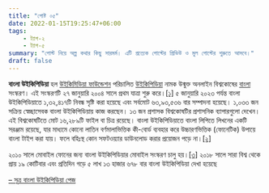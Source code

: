 ```yaml
---
title: "পোষ্ট ০৫"
date: 2022-01-15T19:25:47+06:00
tags: 
    - ট্যাগ-২
    - ট্যাগ-৫
summary: "পোস্ট নিয়ে অল্প কথার কিছু সারমর্ম। এটি প্রত্যেক পোস্টের প্রিভিউ ও মুল পোস্টের শুরুতে আসবে।"
draft: false
---
```


**বাংলা উইকিপিডিয়া** হল [উইকিমিডিয়া ফাউন্ডেশন](https://bn.wikipedia.org/wiki/%E0%A6%89%E0%A6%87%E0%A6%95%E0%A6%BF%E0%A6%AE%E0%A6%BF%E0%A6%A1%E0%A6%BF%E0%A6%AF%E0%A6%BC%E0%A6%BE_%E0%A6%AB%E0%A6%BE%E0%A6%89%E0%A6%A8%E0%A7%8D%E0%A6%A1%E0%A7%87%E0%A6%B6%E0%A6%A8 "উইকিমিডিয়া ফাউন্ডেশন") পরিচালিত [উইকিপিডিয়া](https://bn.wikipedia.org/wiki/%E0%A6%89%E0%A6%87%E0%A6%95%E0%A6%BF%E0%A6%AA%E0%A6%BF%E0%A6%A1%E0%A6%BF%E0%A6%AF%E0%A6%BC%E0%A6%BE "উইকিপিডিয়া") নামক উন্মুক্ত অনলাইন বিশ্বকোষের [বাংলা](https://bn.wikipedia.org/wiki/%E0%A6%AC%E0%A6%BE%E0%A6%82%E0%A6%B2%E0%A6%BE_%E0%A6%AD%E0%A6%BE%E0%A6%B7%E0%A6%BE "বাংলা ভাষা") সংস্করণ। এই সংস্করণটি ২৭ জানুয়ারি ২০০৪ সালে প্রথম যাত্রা শুরু করে।[[১]](https://bn.wikipedia.org/wiki/%E0%A6%AC%E0%A6%BE%E0%A6%82%E0%A6%B2%E0%A6%BE_%E0%A6%89%E0%A6%87%E0%A6%95%E0%A6%BF%E0%A6%AA%E0%A6%BF%E0%A6%A1%E0%A6%BF%E0%A6%AF%E0%A6%BC%E0%A6%BE#cite_note-বাংলা_উইকিপিডিয়ার_১৫_বছর-1) ৫ জানুয়ারি ২০২৩ পর্যন্ত বাংলা উইকিপিডিয়াতে ১,৩২,৪১৭টি নিবন্ধ সৃষ্টি 
করা হয়েছে এবং সর্বমোট ৬৩,৯৩,৫৩৬ বার সম্পাদনা হয়েছে। ১,০৩৩ জন সক্রিয় 
স্বেচ্ছাসেবক বাংলা উইকিপিডিয়ায় কাজ করছেন। ১৩ জন প্রশাসক বিশ্বকোষটির 
প্রশাসনিক ব্যাপারগুলো দেখেন। এই বিশ্বকোষটিতে মোট ১৬,২৮৯টি ফাইল বা চিত্র 
রয়েছে। বাংলা উইকিপিডিয়াতে বাংলা লিপিতে লিখনের একটি সরঞ্জাম রয়েছে, যার
 মাধ্যমে কোনো লাতিন বর্ণমালাভিত্তিক কী-বোর্ড ব্যবহার করে উচ্চারণভিত্তিক 
(ফোনেটিক) উপায়ে বাংলা টাইপ করা যায়। ফলে বহিঃস্থ কোন সফটওয়্যার ডাউনলোড
 করার প্রয়োজন পড়ে না।[[২]](https://bn.wikipedia.org/wiki/%E0%A6%AC%E0%A6%BE%E0%A6%82%E0%A6%B2%E0%A6%BE_%E0%A6%89%E0%A6%87%E0%A6%95%E0%A6%BF%E0%A6%AA%E0%A6%BF%E0%A6%A1%E0%A6%BF%E0%A6%AF%E0%A6%BC%E0%A6%BE#cite_note-2)

২০১০ সালে মোবাইল ফোনের জন্য বাংলা উইকিপিডিয়ার মোবাইল সংস্করণ চালু হয়।[[৩]](https://bn.wikipedia.org/wiki/%E0%A6%AC%E0%A6%BE%E0%A6%82%E0%A6%B2%E0%A6%BE_%E0%A6%89%E0%A6%87%E0%A6%95%E0%A6%BF%E0%A6%AA%E0%A6%BF%E0%A6%A1%E0%A6%BF%E0%A6%AF%E0%A6%BC%E0%A6%BE#cite_note-3) ২০১৮ সালে সারা বিশ্ব থেকে প্রায় ১৯ কোটিবার এবং প্রতিদিন গড়ে ৫ লাখ ১৩ হাজার ৬৭৮ বার বাংলা উইকিপিডিয়া দেখা হয়েছে

[– সূত্র বাংলা উইকিপিডিয়া পেজ](https://bn.wikipedia.org/wiki/%E0%A6%AC%E0%A6%BE%E0%A6%82%E0%A6%B2%E0%A6%BE_%E0%A6%89%E0%A6%87%E0%A6%95%E0%A6%BF%E0%A6%AA%E0%A6%BF%E0%A6%A1%E0%A6%BF%E0%A6%AF%E0%A6%BC%E0%A6%BE)